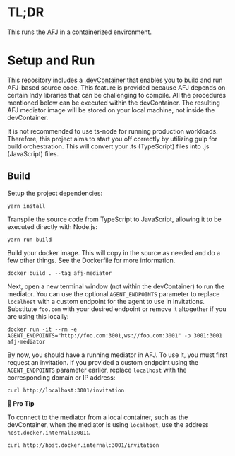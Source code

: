 # TL;DR

This runs the [AFJ](https://github.com/hyperledger/aries-framework-javascript) in a containerized environment.

# Setup and Run

This repository includes a [.devContainer](../.devcontainer) that enables you to build and run AFJ-based source code. This feature is provided because AFJ depends on certain Indy libraries that can be challenging to compile. All the procedures mentioned below can be executed within the devContainer. The resulting AFJ mediator image will be stored on your local machine, not inside the devContainer.

It is not recommended to use ts-node for running production workloads. Therefore, this project aims to start you off correctly by utilizing gulp for build orchestration. This will convert your .ts (TypeScript) files into .js (JavaScript) files.

## Build

Setup the project dependencies:

```console
yarn install
```

Transpile the source code from TypeScript to JavaScript, allowing it to be executed directly with Node.js:

```console
yarn run build
```

Build your docker image. This will copy in the source as needed and do a few other things. See the Dockerfile for more information.

```console
docker build . --tag afj-mediator
```

Next, open a new terminal window (not within the devContainer) to run the mediator. You can use the optional `AGENT_ENDPOINTS` parameter to replace `localhost` with a custom endpoint for the agent to use in invitations. Substitute `foo.com` with your desired endpoint or remove it altogether if you are using this locally:

```console
docker run -it --rm -e AGENT_ENDPOINTS="http://foo.com:3001,ws://foo.com:3001" -p 3001:3001 afj-mediator
```

By now, you should have a running mediator in AFJ. To use it, you must first request an invitation. If you provided a custom endpoint using the `AGENT_ENDPOINTS` parameter earlier, replace `localhost` with the corresponding domain or IP address:

```console
curl http://localhost:3001/invitation
```

**🧐 Pro Tip**

To connect to the mediator from a local container, such as the devContainer, when the mediator is using `localhost`, use the address `host.docker.internal:3001`:.

```console
curl http://host.docker.internal:3001/invitation
```

